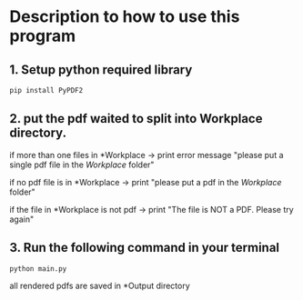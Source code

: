 # Description to how to use this program

## 1. Setup python required library
```bash
pip install PyPDF2
```

## 2. put the pdf waited to split into Workplace directory.

if more than one files in *Workplace -> print error message "please put a single pdf file in the *Workplace* folder"

if no pdf file is in *Workplace -> print "please put a pdf in the *Workplace* folder"

if the file in *Workplace is not pdf -> print "The file is NOT a PDF. Please try again"

## 3. Run the following command in your terminal
```bash
python main.py
```

all rendered pdfs are saved in *Output directory